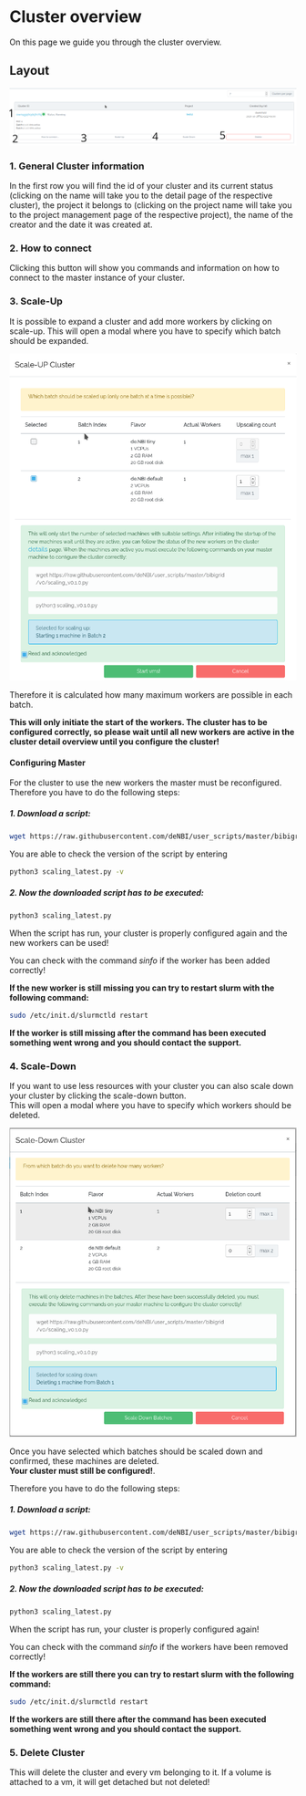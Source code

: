 # Cluster overview

On this page we guide you through the cluster overview.

## Layout
![layout](./img/cluster_overview/cluster_overview_general.png)

### 1. General Cluster information
In the first row you will find the id of your cluster and its current status (clicking on the name will take you to the detail page of the respective cluster), the project it belongs to (clicking on the project name will take you to the project management page of the respective project), the name of the creator and the date it was created at.
### 2. How to connect
Clicking this button will show you commands and information on how to connect to the master instance of your cluster.
### 3. Scale-Up
It is possible to expand a cluster and add more workers by clicking on scale-up.
This will open a modal where you have to specify which batch should be expanded.

![scale-up](./img/cluster_overview/scaling_up.png)

Therefore it is calculated how many maximum workers are possible in each batch.

**This will only initiate the start of the workers.
The cluster has to be configured correctly, so please wait until all new workers are active in the cluster detail overview until you configure the cluster!**

####  Configuring Master
For the cluster to use the new workers the master must be reconfigured.
Therefore  you have to do the following steps:


##### 1. Download a script:


```BASH
wget https://raw.githubusercontent.com/deNBI/user_scripts/master/bibigrid/scaling_latest.py
```

You are able to check the version of the script by entering 
```BASH
python3 scaling_latest.py -v
```

##### 2. Now the downloaded script has to be executed:

```BASH
python3 scaling_latest.py 
```

When the script has run, your cluster is properly configured again and the new workers can be used!

You can check with the command _sinfo_ if the worker has been added correctly!

**If the new worker is still missing you can try to restart slurm with the following command:**
```BASH
sudo /etc/init.d/slurmctld restart
```
**If the worker is still missing after the command has been executed something went wrong and you should contact the support.**




### 4. Scale-Down
If you want to use less resources with your cluster you can also scale down your cluster by clicking the scale-down button.
<br>This will open a modal where you have to specify which workers should be deleted.

![scale-down](./img/cluster_overview/scaling_down.png)

Once you have selected which batches should be scaled down and confirmed, these machines are deleted.<br>
**Your cluster must still be configured!**.

Therefore  you have to do the following steps:

##### 1. Download a script:


```BASH
wget https://raw.githubusercontent.com/deNBI/user_scripts/master/bibigrid/scaling_latest.py
```

You are able to check the version of the script by entering 
```BASH
python3 scaling_latest.py -v
```

##### 2. Now the downloaded script has to be executed:

```BASH
python3 scaling_latest.py 
```

When the script has run, your cluster is properly configured again!


You can check with the command _sinfo_ if the workers have been removed correctly!

**If the  workers are still there you can try to restart slurm with the following command:**
```BASH
sudo /etc/init.d/slurmctld restart
```
**If the workers are still there after the command has been executed something went wrong and you should contact the support.**




### 5. Delete Cluster
This will delete the cluster and every vm belonging to it. If a volume is attached to a vm, it will get detached but not deleted!  


